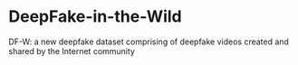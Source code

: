 # DeepFake-in-the-Wild
DF-W: a new deepfake dataset comprising of deepfake videos created and shared by the Internet community
